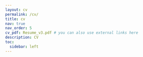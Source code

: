```yaml
---
layout: cv
permalink: /cv/
title: cv
nav: true
nav_order: 5
cv_pdf: Resume_v3.pdf # you can also use external links here
description: CV
toc:
  sidebar: left
---
```

